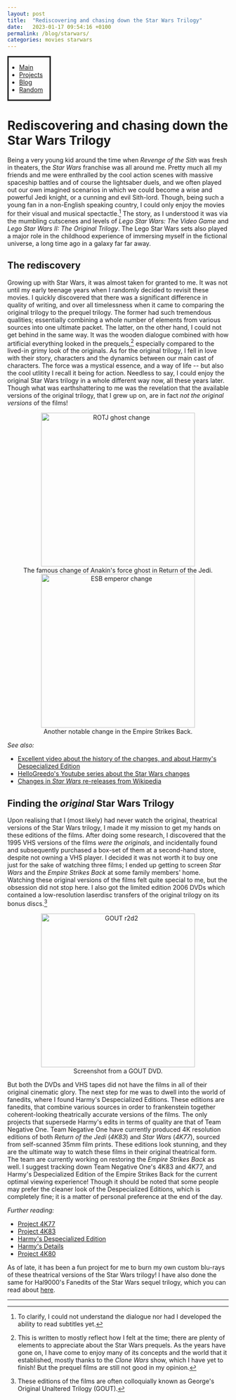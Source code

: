 ```yaml
---
layout: post
title:  "Rediscovering and chasing down the Star Wars Trilogy"
date:   2023-01-17 09:54:16 +0100
permalink: /blog/starwars/
categories: movies starwars
---
```

<div class="menu" style="display:inline-block; border-style: solid; margin-right: 10px;">
	<p>
	<ul id="menu" style="margin-right: 15px">
	<li><a href="https://deglaus.github.io/">Main</a></li>
	<li><a href="https://deglaus.github.io/subpages/projects.html">Projects</a></li>
	<li><a href="https://deglaus.github.io/blog/">Blog</a></li>
	<li><a href="">Random</a></li>
	</ul>		
	</p>
</div>

# Rediscovering and chasing down the Star Wars Trilogy

Being a very young kid around the time when *Revenge of the Sith* was fresh in theaters, the *Star Wars* franchise was all around me. Pretty much all my friends and me were enthralled by the cool action scenes with massive spaceship battles and of course the lightsaber duels, and we often played out our own imagined scenarios in which we could become a wise and powerful Jedi knight, or a cunning and evil Sith-lord. Though, being such a young fan in a non-English speaking country, I could only enjoy the movies for their visual and musical spectactle.[^1] The story, as I understood it was via the mumbling cutscenes and levels of *Lego Star Wars: The Video Game* and *Lego Star Wars II: The Original Trilogy*. The Lego Star Wars sets also played a major role in the childhood experience of immersing myself in the fictional universe, a long time ago in a galaxy far far away.

[^1]: To clarify, I could not understand the dialogue nor had I developed the ability to read subtitles yet.

## The rediscovery

Growing up with Star Wars, it was almost taken for granted to me. It was not until my early teenage years when I randomly decided to revisit these movies. I quickly discovered that there was a significant difference in quality of writing, and over all timelessness when it came to comparing the original trilogy to the prequel trilogy. The former had such tremendous qualities; essentially combining a whole number of elements from various sources into one ultimate packet. The latter, on the other hand, I could not get behind in the same way. It was the wooden dialogue combined with how artificial everything looked in the prequels,[^3]  especially compared to the lived-in grimy look of the originals. As for the original trilogy, I fell in love with their story, characters and the dynamics between our main cast of characters. The force was a mystical essence, and a way of life -- but also the cool utlitity I recall it being for action. Needless to say, I could enjoy the original Star Wars trilogy in a whole different way now, all these years later. Though what was earthshattering to me was the revelation that the available versions of the original trilogy, that I grew up on, are in fact *not the original versions* of the films!

<center>
<img src="https://pbs.twimg.com/media/FUuvKMtVUAEVyhY.jpg" alt="ROTJ ghost change" width="350"/><br>
The famous change of Anakin's force ghost in Return of the Jedi.<br>
<img src="https://i.ytimg.com/vi/Kt6wuO09OZ4/maxresdefault.jpg" alt="ESB emperor change" width="350"/><br>
Another notable change in the Empire Strikes Back.<br>
</center>

*See also:*

* [Excellent video about the history of the changes, and about Harmy's Despecialized Edition](https://www.youtube.com/watch?v=QXifjbxZDAM)
* [HelloGreedo's Youtube series about the Star Wars changes](https://www.youtube.com/playlist?list=PLa0pLSAuZw3y4CdpdfaW_icS27oHVtXJ8)
* [Changes in *Star Wars* re-releases from Wikipedia](https://en.wikipedia.org/wiki/Changes_in_Star_Wars_re-releases)

## Finding the _original_ Star Wars Trilogy

Upon realising that I (most likely) had never watch the original, theatrical versions of the Star Wars trilogy, I made it my mission to get my hands on these editions of the films. After doing some research, I discovered that the 1995 VHS versions of the films *were the originals*, and incidentally found and subsequently purchased a box-set of them at a second-hand store, despite not owning a VHS player. I decided it was not worth it to buy one just for the sake of watching three films; I ended up getting to screen *Star Wars* and the *Empire Strikes Back* at some family members' home. Watching these original versions of the films felt quite special to me, but the obsession did not stop here. I also got the limited edition 2006 DVDs which contained a low-resolution laserdisc transfers of the original trilogy on its bonus discs.[^2]

<center>
<img src="https://savestarwars.com/images/r2aliasing.jpg" alt="GOUT r2d2" width="350"/><br>
Screenshot from a GOUT DVD.<br>
</center>

But both the DVDs and VHS tapes did not have the films in all of their original cinematic glory. The next step for me was to dwell into the world of fanedits, where I found Harmy's Despecialized Editions. These editions are fanedits, that combine various sources in order to frankenstein together coherent-looking theatrically accurate versions of the films. The only projects that supersede Harmy's edits in terms of quality are that of Team Negative One. Team Negative One have currently produced 4K resolution editions of both *Return of the Jedi* (*4K83*) and *Star Wars* (*4K77*), sourced from self-scanned 35mm film prints. These editions look stunning, and they are the ultimate way to watch these films in their original theatrical form. The team are currently working on restoring the *Empire Strikes Back* as well. I suggest tracking down Team Negative One's 4K83 and 4K77, and Harmy's Despecialized Edition of the Empire Strikes Back for the current optimal viewing experience! Though it should be noted that some people may prefer the cleaner look of the Despecialized Editions, which is completely fine; it is a matter of personal preference at the end of the day.

*Further reading:*

* [Project 4K77](https://www.thestarwarstrilogy.com/project-4k77/)
* [Project 4K83](https://www.thestarwarstrilogy.com/project-4k83/)
* [Harmy's Despecialized Edition](https://en.wikipedia.org/wiki/Harmy%27s_Despecialized_Edition)
* [Harmy's Details](https://originaltrilogy.com/topic/Harmys-STAR-WARS-Despecialized-Edition-HD-V2-7-MKV-Released/id/12713/page/1)
* [Project 4K80](https://www.thestarwarstrilogy.com/project-4k80/)

As of late, it has been a fun project for me to burn my own custom blu-rays of these theatrical versions of the Star Wars trilogy! I have also done the same for Hal9000's Fanedits of the Star Wars sequel trilogy, which you can read about [here](https://originaltrilogy.com/topic/Some-info-help-for-the-Hal-9000-Edits-of-the-Prequel-Sequel-Trilogies-more/id/60855).

<hr>

[^2]: These editions of the films are often colloquially known as George's Original Unaltered Trilogy (GOUT).



[^3]: This is written to mostly reflect how I felt at the time; there are plenty of elements to appreciate about the Star Wars prequels. As the years have gone on, I have come to enjoy many of its concepts and the world that it established, mostly thanks to the *Clone Wars* show, which I have yet to finish! But the prequel films are still not good in my opinion.
